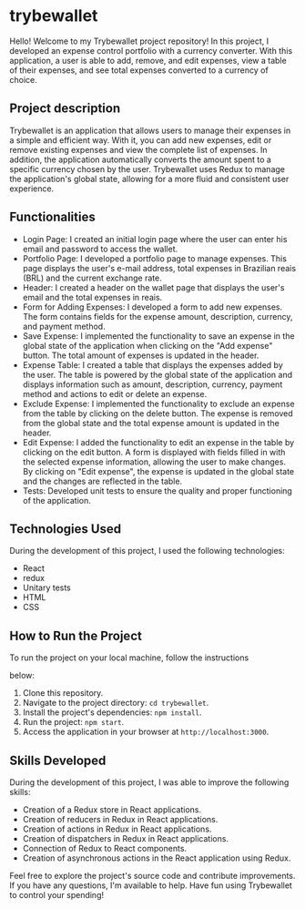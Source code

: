 # trybewallet

Hello! Welcome to my Trybewallet project repository! In this project, I developed an expense control portfolio with a currency converter. With this application, a user is able to add, remove, and edit expenses, view a table of their expenses, and see total expenses converted to a currency of choice.

## Project description

Trybewallet is an application that allows users to manage their expenses in a simple and efficient way. With it, you can add new expenses, edit or remove existing expenses and view the complete list of expenses. In addition, the application automatically converts the amount spent to a specific currency chosen by the user. Trybewallet uses Redux to manage the application's global state, allowing for a more fluid and consistent user experience.

## Functionalities

- Login Page: I created an initial login page where the user can enter his email and password to access the wallet.
- Portfolio Page: I developed a portfolio page to manage expenses. This page displays the user's e-mail address, total expenses in Brazilian reais (BRL) and the current exchange rate.
- Header: I created a header on the wallet page that displays the user's email and the total expenses in reais.
- Form for Adding Expenses: I developed a form to add new expenses. The form contains fields for the expense amount, description, currency, and payment method.
- Save Expense: I implemented the functionality to save an expense in the global state of the application when clicking on the "Add expense" button. The total amount of expenses is updated in the header.
- Expense Table: I created a table that displays the expenses added by the user. The table is powered by the global state of the application and displays information such as amount, description, currency, payment method and actions to edit or delete an expense.
- Exclude Expense: I implemented the functionality to exclude an expense from the table by clicking on the delete button. The expense is removed from the global state and the total expense amount is updated in the header.
- Edit Expense: I added the functionality to edit an expense in the table by clicking on the edit button. A form is displayed with fields filled in with the selected expense information, allowing the user to make changes. By clicking on "Edit expense", the expense is updated in the global state and the changes are reflected in the table.
- Tests: Developed unit tests to ensure the quality and proper functioning of the application.

## Technologies Used

During the development of this project, I used the following technologies:

- React
- redux
- Unitary tests
- HTML
- CSS

## How to Run the Project

To run the project on your local machine, follow the instructions

  below:

1. Clone this repository.
2. Navigate to the project directory: `cd trybewallet`.
3. Install the project's dependencies: `npm install`.
4. Run the project: `npm start`.
5. Access the application in your browser at `http://localhost:3000`.

## Skills Developed

During the development of this project, I was able to improve the following skills:

- Creation of a Redux store in React applications.
- Creation of reducers in Redux in React applications.
- Creation of actions in Redux in React applications.
- Creation of dispatchers in Redux in React applications.
- Connection of Redux to React components.
- Creation of asynchronous actions in the React application using Redux.

Feel free to explore the project's source code and contribute improvements. If you have any questions, I'm available to help. Have fun using Trybewallet to control your spending!
